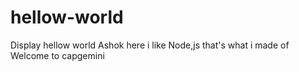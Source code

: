 # hellow-world
Display hellow world
Ashok here i like Node,js that's what i made of
Welcome to capgemini
